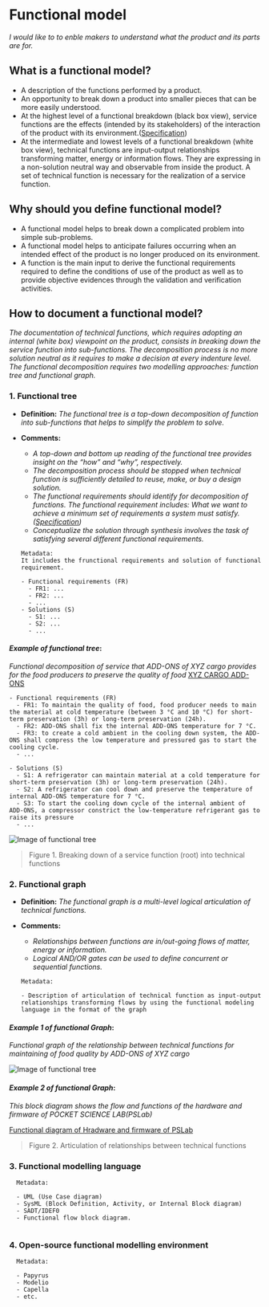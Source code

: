 # **Functional model**

*I would like to to enble makers to understand what the product and its parts are for.* 

## **What is a functional model?**

* A description of the functions performed by a product.
* An opportunity to break down a product into smaller pieces that can be more easily understood.
* At the highest level of a functional breakdown (black box view), service functions are the effects (intended by its stakeholders) of the interaction of the product with its environment.([Specification](https://github.com/OPEN-NEXT/wp2.3_template/tree/main/Documentation/2.%20Specification#specification))
* At the intermediate and lowest levels of a functional breakdown (white box view), technical functions are input-output relationships transforming matter, energy or information flows. They are expressing in a non-solution neutral way and observable from inside the product. A set of technical function is necessary for the realization of a service function.

## **Why should you define functional model?**

* A functional model helps to break down a complicated problem into simple sub-problems.
* A functional model helps to anticipate failures occurring when an intended effect of the product is no longer produced on its environment.
* A function is the main input to derive the functional requirements required to define the conditions of use of the product as well as to provide objective evidences through the validation and verification activities. 

## **How to document a functional model?**

*The documentation of technical functions, which requires adopting an internal (white box) viewpoint on the product, consists in breaking down the service function into sub-functions. The decomposition process is no more solution neutral as it requires to make a decision at every indenture level. The functional decomposition requires two modelling approaches: function tree and functional graph.*

 ### **1. Functional tree**

- **Definition:** *The functional tree is a top-down decomposition of function into sub-functions that helps to simplify the problem to solve.*

- **Comments:**

  - *A top-down and bottom up reading of the functional tree provides insight on the “how” and “why”, respectively.*
  - *The decomposition process should be stopped when technical function is sufficiently detailed to reuse, make, or buy a design solution.*
  - *The functional requirements should identify for decomposition of functions. The functional requirement includes: What we want to achieve a minimum set of requirements a system must satisfy.([Specification](https://github.com/OPEN-NEXT/wp2.3_template/tree/main/Documentation/2.%20Specification#specification))*
  - *Conceptualize  the  solution  through  synthesis involves the task of satisfying several different functional requirements.*

  ```
  Metadata:
  It includes the frunctional requirements and solution of functional requirement.
  
  - Functional requirements (FR)
    - FR1: ...
    - FR2: ...
    - ...
  - Solutions (S)
    - S1: ...
    - S2: ...
    - ...
  ```

#### *Example of functional tree*:
*Functional decomposition of service that ADD-ONS of XYZ cargo provides for the food producers to preserve the quality of food* [XYZ CARGO ADD-ONS](https://projects.opennext.eu/@xyz-cargo-add-ons/xyz-cargo-add-ons)

  ```
  - Functional requirements (FR)
    - FR1: To maintain the quality of food, food producer needs to main the material at cold temperature (between 3 °C and 10 °C) for short-term preservation (3h) or long-term preservation (24h).
    - FR2: ADD-ONS shall fix the internal ADD-ONS temperature for 7 °C.
    - FR3: to create a cold ambient in the cooling down system, the ADD-ONS shall compress the low temperature and pressured gas to start the cooling cycle.
    - ...

  - Solutions (S)
    - S1: A refrigerator can maintain material at a cold temperature for short-term preservation (3h) or long-term preservation (24h).
    - S2: A refrigerator can cool down and preserve the temperature of internal ADD-ONS temperature for 7 °C.
    - S3: To start the cooling down cycle of the internal ambient of ADD-ONS, a compressor constrict the low-temperature refrigerant gas to raise its pressure
    - ...
  ```
![Image of functional tree](https://github.com/OPEN-NEXT/wp2.3_template/blob/main/Sources/Images/Functional%20tree%20of%20XYZ%20Cargo%20ADD-ONS%20.jpg)

> Figure 1. Breaking down of a service function (root) into technical functions

### **2. Functional graph**


- **Definition:** *The functional graph is a multi-level logical articulation of technical functions.*

- **Comments:**

  - *Relationships between functions are in/out-going flows of matter, energy or information.*
  - *Logical AND/OR gates can be used to define concurrent or sequential functions.*

  ```
  Metadata:
  
  - Description of articulation of technical function as input-output relationships transforming flows by using the functional modeling language in the format of the graph
  ```
#### *Example 1 of functional Graph*:
*Functional graph of the relationship between technical functions for maintaining of food quality by ADD-ONS of XYZ cargo*

![Image of functional tree](https://github.com/OPEN-NEXT/wp2.3_template/blob/main/Sources/Images/Functional%20graph%20of%20XYZ%20cargo%20ADD-ONS.jpg)

#### *Example 2 of functional Graph*:
*This block diagram shows the flow and functions of the hardware and firmware of POCKET SCIENCE LAB(PSLab)*

[Functional diagram of Hradware and firmware of PSLab](https://github.com/fossasia/pslab-hardware#block-diagram)

> Figure 2. Articulation of relationships between technical functions 

### **3. Functional modelling language**

```
  Metadata:
  
  - UML (Use Case diagram)
  - SysML (Block Definition, Activity, or Internal Block diagram)
  - SADT/IDEF0 
  - Functional flow block diagram.
 
  ```
  
  ### **4. Open-source functional modelling environment**

```
  Metadata:
  
  - Papyrus
  - Modelio
  - Capella
  - etc.
  ```
